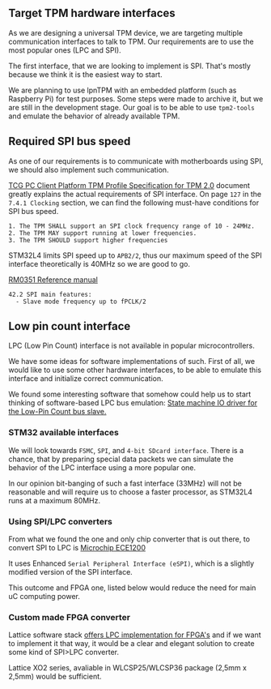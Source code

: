 ## Target TPM hardware interfaces

As we are designing a universal TPM device, we are targeting multiple
communication interfaces to talk to TPM. Our requirements are to use the most
popular ones (LPC and SPI).

The first interface, that we are looking to implement is SPI. That's mostly
because we think it is the easiest way to start.

We are planning to use lpnTPM with an embedded platform (such as Raspberry Pi)
for test purposes.
Some steps were made to archive it, but we are still in the development stage.
Our goal is to be able to use `tpm2-tools` and emulate the behavior of
already available TPM.

## Required SPI bus speed

As one of our requirements is to communicate with motherboards using SPI, we
should also implement such communication.

[TCG PC Client Platform TPM Profile Specification for TPM 2.0](https://trustedcomputinggroup.org/wp-content/uploads/PC-Client-Specific-Platform-TPM-Profile-for-TPM-2p0-v1p04_r0p37_pub-1.pdf)
document greatly explains the actual requirements of SPI interface. On page
`127` in the `7.4.1 Clocking` section, we can find the following must-have
conditions for SPI bus speed.

```
1. The TPM SHALL support an SPI clock frequency range of 10 - 24MHz.
2. The TPM MAY support running at lower frequencies.
3. The TPM SHOULD support higher frequencies
```

STM32L4 limits SPI speed up to `APB2/2`, thus our maximum speed of the SPI
interface theoretically is 40MHz so we are good to go.

[RM0351 Reference manual](https://www.st.com/resource/en/reference_manual/rm0351-stm32l47xxx-stm32l48xxx-stm32l49xxx-and-stm32l4axxx-advanced-armbased-32bit-mcus-stmicroelectronics.pdf)

```
42.2 SPI main features:
  - Slave mode frequency up to fPCLK/2
```

## Low pin count interface

LPC (Low Pin Count) interface is not available in popular microcontrollers.

We have some ideas for software implementations of such.
First of all, we would like to use some other hardware interfaces, to be able to
emulate this interface and initialize correct communication.

We found some interesting software that somehow could help us to start thinking
of software-based LPC bus emulation:
[State machine IO driver for the Low-Pin Count bus slave.](https://github.com/eddiecorrigall/LPCSlave)

### STM32 available interfaces

We will look towards `FSMC`, `SPI`, and `4-bit SDcard interface`. There is a
chance, that by preparing special data packets we can simulate the behavior of
the LPC interface using a more popular one.

In our opinion bit-banging of such a fast interface (33MHz) will not be
reasonable and will require us to choose a faster processor, as STM32L4 runs at
a maximum 80MHz.

### Using SPI/LPC converters

From what we found the one and only chip converter that is out there, to convert
SPI to LPC is
[Microchip ECE1200](https://www.microchip.com/en-us/products/embedded-controllers-and-super-io/espi-to-lpc-bridge)

It uses Enhanced `Serial Peripheral Interface (eSPI)`, which is a slightly
modified version of the SPI interface.

This outcome and FPGA one, listed below would reduce the need for main 
uC computing power.

### Custom made FPGA converter

Lattice software stack
[offers LPC implementation for FPGA's](https://www.latticesemi.com/products/designsoftwareandip/intellectualproperty/referencedesigns/referencedesigns02/lpcbuscontroller)
and if we want to implement it that way, it would be a clear and elegant
solution to create some kind of SPI>LPC converter.

Lattice XO2 series, avaliable in WLCSP25/WLCSP36 package (2,5mm x 2,5mm) would
be sufficient.


